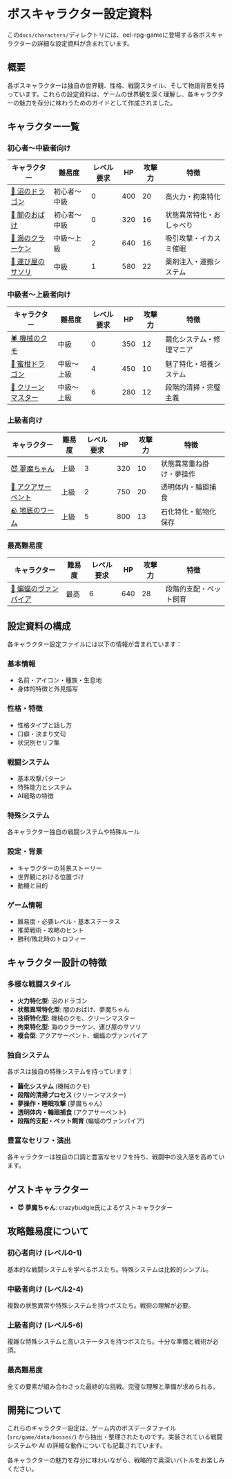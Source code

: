 # ボスキャラクター設定資料

この`docs/characters/`ディレクトリには、eel-rpg-gameに登場する各ボスキャラクターの詳細な設定資料が含まれています。

## 概要

各ボスキャラクターは独自の世界観、性格、戦闘スタイル、そして物語背景を持っています。これらの設定資料は、ゲームの世界観を深く理解し、各キャラクターの魅力を存分に味わうためのガイドとして作成されました。

## キャラクター一覧

### 初心者〜中級者向け

| キャラクター | 難易度 | レベル要求 | HP | 攻撃力 | 特徴 |
|-------------|--------|------------|-----|--------|------|
| [🐲 沼のドラゴン](./swamp-dragon.md) | 初心者〜中級 | 0 | 400 | 20 | 高火力・拘束特化 |
| [👻 闇のおばけ](./dark-ghost.md) | 初心者〜中級 | 0 | 320 | 16 | 状態異常特化・おしゃべり |
| [🦑 海のクラーケン](./sea-kraken.md) | 中級〜上級 | 2 | 640 | 16 | 吸引攻撃・イカスミ催眠 |
| [🦂 運び屋のサソリ](./scorpion-carrier.md) | 中級 | 1 | 580 | 22 | 薬剤注入・運搬システム |

### 中級者〜上級者向け

| キャラクター | 難易度 | レベル要求 | HP | 攻撃力 | 特徴 |
|-------------|--------|------------|-----|--------|------|
| [🕷️ 機械のクモ](./mech-spider.md) | 中級 | 0 | 350 | 12 | 繭化システム・修理マニア |
| [🍊 蜜柑ドラゴン](./mikan-dragon.md) | 中級〜上級 | 4 | 450 | 10 | 魅了特化・培養システム |
| [🧹 クリーンマスター](./clean-master.md) | 中級〜上級 | 6 | 280 | 12 | 段階的清掃・完璧主義 |

### 上級者向け

| キャラクター | 難易度 | レベル要求 | HP | 攻撃力 | 特徴 |
|-------------|--------|------------|-----|--------|------|
| [😈 夢魔ちゃん](./dream-demon.md) | 上級 | 3 | 320 | 10 | 状態異常重ね掛け・夢操作 |
| [🐍 アクアサーペント](./aqua-serpent.md) | 上級 | 2 | 750 | 20 | 透明体内・輪廻捕食 |
| [🪨 地底のワーム](./underground-worm.md) | 上級 | 5 | 800 | 13 | 石化特化・鉱物化保存 |

### 最高難易度

| キャラクター | 難易度 | レベル要求 | HP | 攻撃力 | 特徴 |
|-------------|--------|------------|-----|--------|------|
| [🦇 蝙蝠のヴァンパイア](./bat-vampire.md) | 最高 | 6 | 640 | 28 | 段階的支配・ペット飼育 |

## 設定資料の構成

各キャラクター設定ファイルには以下の情報が含まれています：

### 基本情報
- 名前・アイコン・種族・生息地
- 身体的特徴と外見描写

### 性格・特徴
- 性格タイプと話し方
- 口癖・決まり文句
- 状況別セリフ集

### 戦闘システム
- 基本攻撃パターン
- 特殊能力とシステム
- AI戦略の特徴

### 特殊システム
各キャラクター独自の戦闘システムや特殊ルール

### 設定・背景
- キャラクターの背景ストーリー
- 世界観における位置づけ
- 動機と目的

### ゲーム情報
- 難易度・必要レベル・基本ステータス
- 推奨戦術・攻略のヒント
- 勝利/敗北時のトロフィー

## キャラクター設計の特徴

### 多様な戦闘スタイル
- **火力特化型**: 沼のドラゴン
- **状態異常特化型**: 闇のおばけ、夢魔ちゃん
- **技術特化型**: 機械のクモ、クリーンマスター
- **拘束特化型**: 海のクラーケン、運び屋のサソリ
- **複合型**: アクアサーペント、蝙蝠のヴァンパイア

### 独自システム
各ボスは独自の特殊システムを持っています：
- **繭化システム** (機械のクモ)
- **段階的清掃プロセス** (クリーンマスター)
- **夢操作・睡眠攻撃** (夢魔ちゃん)
- **透明体内・輪廻捕食** (アクアサーペント)
- **段階的支配・ペット飼育** (蝙蝠のヴァンパイア)

### 豊富なセリフ・演出
各キャラクターは独自の口調と豊富なセリフを持ち、戦闘中の没入感を高めています。

## ゲストキャラクター

- **😈 夢魔ちゃん**: crazybudgie氏によるゲストキャラクター

## 攻略難易度について

### 初心者向け (レベル0-1)
基本的な戦闘システムを学べるボスたち。特殊システムは比較的シンプル。

### 中級者向け (レベル2-4)  
複数の状態異常や特殊システムを持つボスたち。戦術の理解が必要。

### 上級者向け (レベル5-6)
複雑な特殊システムと高いステータスを持つボスたち。十分な準備と戦術が必須。

### 最高難易度
全ての要素が組み合わさった最終的な挑戦。完璧な理解と準備が求められる。

## 開発について

これらのキャラクター設定は、ゲーム内のボスデータファイル (`src/game/data/bosses/`) から抽出・整理されたものです。実装されている戦闘システムや AI の詳細な動作についても記載されています。

各キャラクターの魅力を存分に味わいながら、戦略的で奥深いバトルをお楽しみください。